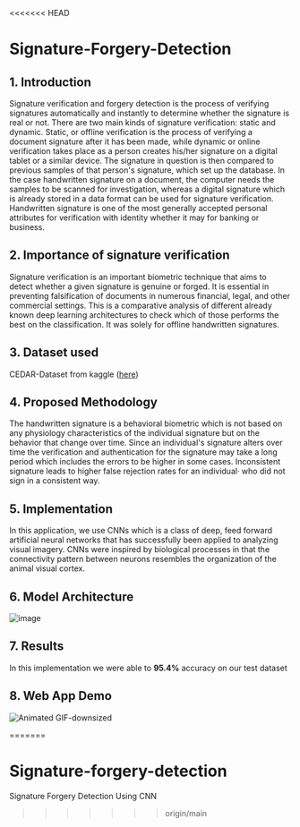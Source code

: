 <<<<<<< HEAD
# Signature-Forgery-Detection

## 1. Introduction

Signature  verification  and  forgery  detection  is  the  process  of  verifying  signatures  automatically  and  instantly  to determine  whether  the  signature  is  real  or  not.  There  are  two  main  kinds  of  signature  verification:  static  and dynamic.  Static,  or  offline  verification  is  the  process  of  verifying  a document  signature  after  it  has  been  made, while  dynamic  or  online  verification takes  place  as  a  person  creates  his/her  signature  on  a  digital tablet  or  a similar  device.  The  signature  in  question  is  then  compared  to previous  samples  of  that  person's  signature,  which set  up  the  database.  In the  case  handwritten  signature  on  a  document,  the  computer  needs  the samples  to  be scanned  for  investigation,  whereas  a  digital  signature  which  is  already  stored  in  a  data  format  can  be  used  for signature  verification.  Handwritten  signature  is  one  of  the  most  generally  accepted  personal  attributes for verification with identity whether it may for banking or business.

## 2. Importance of signature verification

Signature verification is an important biometric technique that aims to detect whether a given signature is genuine or forged. It is essential in preventing falsification of documents in numerous financial, legal, and other commercial settings. This is a comparative analysis of different already known deep learning architectures to check which of those performs the best on the classification. It was solely for offline handwritten signatures.

## 3. Dataset used

CEDAR-Dataset from kaggle ([here](https://www.kaggle.com/datasets/shreelakshmigp/cedardataset))

## 4. Proposed Methodology

The  handwritten  signature  is  a  behavioral  biometric  which  is  not  based  on  any  physiology  characteristics  of  the individual signature but on the behavior that change over time. Since an individual's signature alters over time the verification and authentication for the signature may take a long  period which includes the errors to be higher in some  cases.  Inconsistent  signature  leads  to higher  false  rejection  rates  for  an  individual·  who  did  not  sign  in  a consistent way.

## 5. Implementation

In  this  application,  we  use  CNNs which  is  a  class  of  deep,  feed forward  artificial  neural  networks that  has  successfully  been  applied  to analyzing  visual  imagery.  CNNs  were  inspired  by  biological  processes  in that the connectivity pattern between neurons resembles the organization of the animal visual cortex.

## 6. Model Architecture

![image](https://github.com/Balusu-Revanth/Signature-Forgery-Detection/assets/128140052/3f282c47-12be-4a09-9457-6d433f610f71)

## 7. Results

In this implementation we were able to **95.4%** accuracy on our test dataset

## 8. Web App Demo

![Animated GIF-downsized](https://github.com/Balusu-Revanth/Signature-Forgery-Detection/assets/128140052/28f8e7ed-9454-4eb6-a35e-5dfbb8087e03)

=======
# Signature-forgery-detection
Signature Forgery Detection Using CNN
>>>>>>> origin/main
